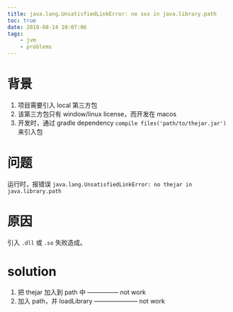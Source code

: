 ```yaml
---
title: java.lang.UnsatisfiedLinkError: no xxx in java.library.path
toc: true
date: 2018-08-14 10:07:06
tags:
	- jvm
	- problems
---
```


# 背景

1. 项目需要引入 local 第三方包
2. 该第三方包只有 window/linux license，而开发在 macos
3. 开发时，通过 gradle dependency `compile files('path/to/thejar.jar')` 来引入包

# 问题

运行时，报错误 `java.lang.UnsatisfiedLinkError: no thejar in java.library.path`

# 原因

引入 `.dll` 或 `.so` 失败造成。

# solution

1. 把 thejar 加入到 path 中 ————— not work
2. 加入 path，并 loadLibrary ——————— not work

